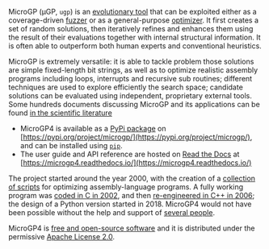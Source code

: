 MicroGP (µGP, `ugp`) is an [evolutionary tool](https://squillero.github.io/microgp4/evolution.html) that can be exploited either as a coverage-driven [fuzzer](https://en.wikipedia.org/wiki/Fuzzing) or as a general-purpose [optimizer](https://en.wikipedia.org/wiki/Engineering_optimization). It first creates a set of random solutions, then iteratively refines and enhances them using the result of their evaluations together with internal structural information. It is often able to outperform both human experts and conventional heuristics.

MicroGP is extremely versatile: it is able to tackle problem those solutions are simple fixed-length bit strings, as well as to optimize realistic assembly programs including loops, interrupts and recursive sub routines; different techniques are used to explore efficiently the search space; candidate solutions can be evaluated using independent, proprietary external tools. Some hundreds documents discussing MicroGP and its applications can be found [in the scientific literature](https://scholar.google.com/scholar?q=%28+MicroGP+OR+%C2%B5GP+OR+ugp3+OR+ugp2+%29+AND+%28+Squillero+OR+Tonda+OR+Sanchez+OR+Schillaci+%29)


* MicroGP4 is available as a [PyPi package](https://en.wikipedia.org/wiki/Python_Package_Index) on [https://pypi.org/project/microgp/](https://pypi.org/project/microgp/), and can be installed using [`pip`](https://en.wikipedia.org/wiki/Pip_%28package_manager%29).
* The user guide and API reference are hosted on [Read the Docs](https://en.wikipedia.org/wiki/Read_the_Docs) at [https://microgp4.readthedocs.io/](https://microgp4.readthedocs.io/)

The project started around the year 2000, with the creation of a [collection of scripts](https://squillero.github.io/microgp4/history.html#microgp1) for optimizing assembly-language programs. A fully working program was [coded in C in 2002](https://squillero.github.io/microgp4/history.html#microgp2), and then [re-engineered in C++ in 2006](https://squillero.github.io/microgp4/history.html#microgp3); the design of a Python version started in 2018. MicroGP4 would not have been possible without the help and support of [several people](https://squillero.github.io/microgp4/contributors.html).

MicroGP4 is [free and open-source software](https://en.wikipedia.org/wiki/Free_and_open-source_software) and it is distributed under the permissive [Apache License 2.0](https://www.tldrlegal.com/l/apache2).

